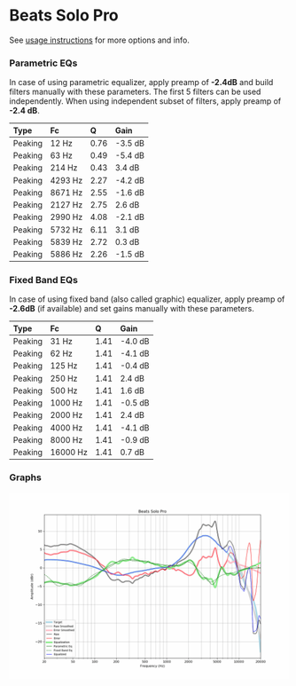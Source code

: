 # Beats Solo Pro
See [usage instructions](https://github.com/jaakkopasanen/AutoEq#usage) for more options and info.

### Parametric EQs
In case of using parametric equalizer, apply preamp of **-2.4dB** and build filters manually
with these parameters. The first 5 filters can be used independently.
When using independent subset of filters, apply preamp of **-2.4 dB**.

| Type    | Fc      |    Q | Gain    |
|:--------|:--------|:-----|:--------|
| Peaking | 12 Hz   | 0.76 | -3.5 dB |
| Peaking | 63 Hz   | 0.49 | -5.4 dB |
| Peaking | 214 Hz  | 0.43 | 3.4 dB  |
| Peaking | 4293 Hz | 2.27 | -4.2 dB |
| Peaking | 8671 Hz | 2.55 | -1.6 dB |
| Peaking | 2127 Hz | 2.75 | 2.6 dB  |
| Peaking | 2990 Hz | 4.08 | -2.1 dB |
| Peaking | 5732 Hz | 6.11 | 3.1 dB  |
| Peaking | 5839 Hz | 2.72 | 0.3 dB  |
| Peaking | 5886 Hz | 2.26 | -1.5 dB |

### Fixed Band EQs
In case of using fixed band (also called graphic) equalizer, apply preamp of **-2.6dB**
(if available) and set gains manually with these parameters.

| Type    | Fc       |    Q | Gain    |
|:--------|:---------|:-----|:--------|
| Peaking | 31 Hz    | 1.41 | -4.0 dB |
| Peaking | 62 Hz    | 1.41 | -4.1 dB |
| Peaking | 125 Hz   | 1.41 | -0.4 dB |
| Peaking | 250 Hz   | 1.41 | 2.4 dB  |
| Peaking | 500 Hz   | 1.41 | 1.6 dB  |
| Peaking | 1000 Hz  | 1.41 | -0.5 dB |
| Peaking | 2000 Hz  | 1.41 | 2.4 dB  |
| Peaking | 4000 Hz  | 1.41 | -4.1 dB |
| Peaking | 8000 Hz  | 1.41 | -0.9 dB |
| Peaking | 16000 Hz | 1.41 | 0.7 dB  |

### Graphs
![](./Beats%20Solo%20Pro.png)